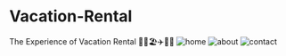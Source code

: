 # Vacation-Rental
The Experience of Vacation Rental  🌟🏨🏖️✈️🍹😎
![home](https://github.com/omerfarukkpala/Vacation-Rental/assets/101570820/43ac948e-0e86-4a42-a1b9-aab2fa5c100f)
![about](https://github.com/omerfarukkpala/Vacation-Rental/assets/101570820/bc6cede1-9452-428a-9394-990d8a9d4d0c)
![contact](https://github.com/omerfarukkpala/Vacation-Rental/assets/101570820/8e9a4223-ab50-4049-b526-c65a2daf4162)
